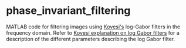 # phase_invariant_filtering
MATLAB code for filtering images using [Kovesi's](https://www.peterkovesi.com/matlabfns/index.html) log-Gabor filters in the frequency domain.
Refer to [Kovesi explanation on log Gabor filters](https://www.peterkovesi.com/matlabfns/PhaseCongruency/Docs/convexpl.html) for a description of the different parameters describing the log Gabor filter. 
 
